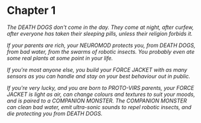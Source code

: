# Chapter 1

*The DEATH DOGS don't come in the day. They come at night, after curfew, after everyone has taken their sleeping pills, unless their religion forbids it.*

*If your parents are rich, your NEUROMOD protects you, from DEATH DOGS, from bad water, from the swarms of robotic insects. You probably even ate some real plants at some point in your life.* 

*If you're most anyone else, you build your FORCE JACKET with as many sensors as you can handle and stay on your best behaviour out in public.* 

*If you're very lucky, and you are born to PROTO-VIRS parents, your FORCE JACKET is light as air, can change colours and textures to suit your moods, and is paired to a COMPANION MONSTER. The COMPANION MONSTER can clean bad water, emit ultra-sonic sounds to repel robotic insects, and die protecting you from DEATH DOGS.* 

